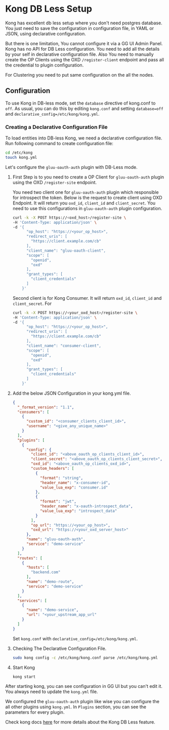 # Kong DB Less Setup

Kong has excellent db less setup where you don't need postgres database. You just need to save the configuration in configuration file, in YAML or JSON, using declarative configuration.

But there is one limitation, You cannot configure it via a GG UI Admin Panel. Kong has no API for DB Less configuration. You need to add all the details by your self in declarative configuration file. Also You need to manually create the OP Clients using the OXD `/register-client` endpoint and pass all the credential to plugin configuration.

For Clustering you need to put same configuration on the all the nodes.

## Configuration

To use Kong in DB-less mode, set the `database` directive of kong.conf to `off`. As usual, you can do this by editing `kong.conf` and setting `database=off` and `declarative_config=/etc/kong/kong.yml`.

### Creating a Declarative Configuration File

To load entities into DB-less Kong, we need a declarative configuration file. Run following command to create configuration file:

```bash
cd /etc/kong
touch kong.yml
```

Let's configure the `gluu-oauth-auth` plugin with DB-Less mode.

1. First Step is to you need to create a OP Client for `gluu-oauth-auth` plugin using the OXD `/register-site` endpoint.

      You need two client one for `gluu-oauth-auth` plugin which responsible for introspect the token. Below is the request to create client using OXD Endpoint. It will return you `oxd_id`, `client_id` and `client_secret`. You need to use this configurations in `gluu-oauth-auth` plugin configuration.
      
      ```bash
      curl -k -X POST https://<oxd_host>/register-site \
      -H 'Content-Type: application/json' \
      -d '{
            "op_host": "https://<your_op_host>",
            "redirect_uris": [
              "https://client.example.com/cb"
            ],
            "client_name": "gluu-oauth-client",
            "scope": [
              "openid",
              "oxd"
            ],
            "grant_types": [
              "client_credentials"
            ]
          }'
      ```
      
      Second client is for Kong Consumer. It will return `oxd_id`, `client_id` and `client_secret`. For 

      ```bash
      curl -k -X POST https://<your_oxd_host>/register-site \
      -H 'Content-Type: application/json' \
      -d '{
            "op_host": "https://<your_op_host>",
            "redirect_uris": [
              "https://client.example.com/cb"
            ],
            "client_name": "consumer-client",
            "scope": [
              "openid",
              "oxd"
            ],
            "grant_types": [
              "client_credentials"
            ]
          }'
      ```

1. Add the below JSON Configuration in your kong.yml file.

      ```json
      {
        "_format_version": "1.1",
        "consumers": [
          {
            "custom_id": "<consumer_clients_client_id>",
            "username": "<give_any_unique_name>"
          }
        ],
        "plugins": [
          {
            "config": {
              "client_id": "<above_oauth_op_clients_client_id>",
              "client_secret": "<above_oauth_op_clients_client_secret>",
              "oxd_id": "<above_oauth_op_clients_oxd_id>",
              "custom_headers": [
                {
                  "format": "string",
                  "header_name": "x-consumer-id",
                  "value_lua_exp": "consumer.id"
                },
                {
                  "format": "jwt",
                  "header_name": "x-oauth-introspect_data",
                  "value_lua_exp": "introspect_data"
                }
              ],
              "op_url": "https://<your_op_host>",
              "oxd_url": "https://<your_oxd_server_host>"
            },
            "name": "gluu-oauth-auth",
            "service": "demo-service"
          }
        ],
        "routes": [
          {
            "hosts": [
              "backend.com"
            ],
            "name": "demo-route",
            "service": "demo-service"
          }
        ],
        "services": [
          {
            "name": "demo-service",
            "url": "<your_upstream_app_url"
          }
        ]
      }
      ```

      Set `kong.conf` with `declarative_config=/etc/kong/kong.yml`.
            
3. Checking The Declarative Configuration File.

      ```bash
      sudo kong config -c /etc/kong/kong.conf parse /etc/kong/kong.yml
      ```

4. Start Kong

      ```bash
      kong start
      ```

After starting kong, you can see configuration in GG UI but you can't edit it. You always need to update the `kong.yml` file. 

We configured the `gluu-oauth-auth` plugin like wise you can configure the all other plugins using `kong.yml`. In `Plugins` section, you can see the parameters for every plugin.

Check kong docs [here](https://docs.konghq.com/2.0.x/db-less-and-declarative-config/) for more details about the Kong DB Less feature.
